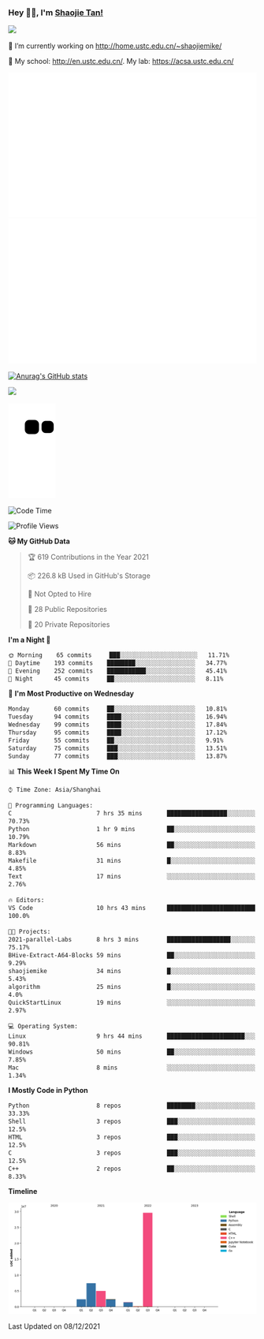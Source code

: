 

<!--
**Kirrito-k423/Kirrito-k423** is a ✨ _special_ ✨ repository because its `README.md` (this file) appears on your GitHub profile.

Here are some ideas to get you started:

- 🔭 I’m currently working on ...
- 🌱 I’m currently learning ...
- 👯 I’m looking to collaborate on ...
- 🤔 I’m looking for help with ...
- 💬 Ask me about ...
- 📫 How to reach me: ...
- 😄 Pronouns: ...
- ⚡ Fun fact: ...
-->
### Hey 👋🏽, I'm [Shaojie Tan!](http://home.ustc.edu.cn/~shaojiemike/about)

![](https://visitor-badge.glitch.me/badge?page_id=Kirrito-k423.Kirrito-k423)

🔭 I’m currently working on http://home.ustc.edu.cn/~shaojiemike/

👯 My school: http://en.ustc.edu.cn/. My lab: https://acsa.ustc.edu.cn/

![](https://github.com/Kirrito-k423/github-stats/blob/master/generated/overview.svg)
![](https://github.com/Kirrito-k423/github-stats/blob/master/generated/languages.svg)

[![Anurag's GitHub stats](https://github-readme-stats.vercel.app/api?username=Kirrito-k423&theme=flag-india&show_icons=true&hide=stars,prs,issues,contribs)](https://github.com/anuraghazra/github-readme-stats)

![](https://github-profile-summary-cards.vercel.app/api/cards/profile-details?username=Kirrito-k423&theme=vue)

![snake gif](https://github.com/Kirrito-k423/Kirrito-k423/blob/output/github-contribution-grid-snake.svg)

<!--START_SECTION:waka-->
![Code Time](http://img.shields.io/badge/Code%20Time-11%20hrs%2051%20mins-blue)

![Profile Views](http://img.shields.io/badge/Profile%20Views-113-blue)

**🐱 My GitHub Data** 

> 🏆 619 Contributions in the Year 2021
 > 
> 📦 226.8 kB Used in GitHub's Storage 
 > 
> 🚫 Not Opted to Hire
 > 
> 📜 28 Public Repositories 
 > 
> 🔑 20 Private Repositories  
 > 
**I'm a Night 🦉** 

```text
🌞 Morning    65 commits     ███░░░░░░░░░░░░░░░░░░░░░░   11.71% 
🌆 Daytime    193 commits    ████████░░░░░░░░░░░░░░░░░   34.77% 
🌃 Evening    252 commits    ███████████░░░░░░░░░░░░░░   45.41% 
🌙 Night      45 commits     ██░░░░░░░░░░░░░░░░░░░░░░░   8.11%

```
📅 **I'm Most Productive on Wednesday** 

```text
Monday       60 commits     ██░░░░░░░░░░░░░░░░░░░░░░░   10.81% 
Tuesday      94 commits     ████░░░░░░░░░░░░░░░░░░░░░   16.94% 
Wednesday    99 commits     ████░░░░░░░░░░░░░░░░░░░░░   17.84% 
Thursday     95 commits     ████░░░░░░░░░░░░░░░░░░░░░   17.12% 
Friday       55 commits     ██░░░░░░░░░░░░░░░░░░░░░░░   9.91% 
Saturday     75 commits     ███░░░░░░░░░░░░░░░░░░░░░░   13.51% 
Sunday       77 commits     ███░░░░░░░░░░░░░░░░░░░░░░   13.87%

```


📊 **This Week I Spent My Time On** 

```text
⌚︎ Time Zone: Asia/Shanghai

💬 Programming Languages: 
C                        7 hrs 35 mins       █████████████████░░░░░░░░   70.73% 
Python                   1 hr 9 mins         ██░░░░░░░░░░░░░░░░░░░░░░░   10.79% 
Markdown                 56 mins             ██░░░░░░░░░░░░░░░░░░░░░░░   8.83% 
Makefile                 31 mins             █░░░░░░░░░░░░░░░░░░░░░░░░   4.85% 
Text                     17 mins             ░░░░░░░░░░░░░░░░░░░░░░░░░   2.76%

🔥 Editors: 
VS Code                  10 hrs 43 mins      █████████████████████████   100.0%

🐱‍💻 Projects: 
2021-parallel-Labs       8 hrs 3 mins        ██████████████████░░░░░░░   75.17% 
BHive-Extract-A64-Blocks 59 mins             ██░░░░░░░░░░░░░░░░░░░░░░░   9.29% 
shaojiemike              34 mins             █░░░░░░░░░░░░░░░░░░░░░░░░   5.43% 
algorithm                25 mins             █░░░░░░░░░░░░░░░░░░░░░░░░   4.0% 
QuickStartLinux          19 mins             ░░░░░░░░░░░░░░░░░░░░░░░░░   2.97%

💻 Operating System: 
Linux                    9 hrs 44 mins       ██████████████████████░░░   90.81% 
Windows                  50 mins             ██░░░░░░░░░░░░░░░░░░░░░░░   7.85% 
Mac                      8 mins              ░░░░░░░░░░░░░░░░░░░░░░░░░   1.34%

```

**I Mostly Code in Python** 

```text
Python                   8 repos             ████████░░░░░░░░░░░░░░░░░   33.33% 
Shell                    3 repos             ███░░░░░░░░░░░░░░░░░░░░░░   12.5% 
HTML                     3 repos             ███░░░░░░░░░░░░░░░░░░░░░░   12.5% 
C                        3 repos             ███░░░░░░░░░░░░░░░░░░░░░░   12.5% 
C++                      2 repos             ██░░░░░░░░░░░░░░░░░░░░░░░   8.33%

```


**Timeline**

![Chart not found](https://raw.githubusercontent.com/Kirrito-k423/Kirrito-k423/main/charts/bar_graph.png) 


 Last Updated on 08/12/2021
<!--END_SECTION:waka-->

